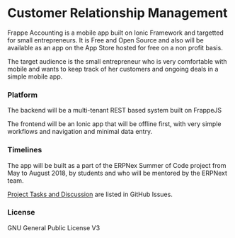 # Customer Relationship Management

Frappe Accounting is a mobile app built on Ionic Framework and targetted for small entrepreneurs. It is Free and Open Source and also will be available as an app on the App Store hosted for free on a non profit basis.

The target audience is the small entrepreneur who is very comfortable with mobile and wants to keep track of her customers and ongoing deals in a simple mobile app.

### Platform

The backend will be a multi-tenant REST based system built on FrappeJS

The frontend will be an Ionic app that will be offline first, with very simple workflows and navigation and minimal data entry.

### Timelines

The app will be built as a part of the ERPNex Summer of Code project from May to August 2018, by students and who will be mentored by the ERPNext team.

[Project Tasks and Discussion](https://github.com/frappe-apps/crm/issues) are listed in GitHub Issues.

### License

GNU General Public License V3

